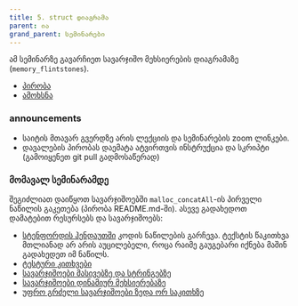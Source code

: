 ```yaml
---
title: 5. struct დიაგრამა
parent: ია
grand_parent: სემინარები
---
```


ამ სემინარზე გავარჩიეთ სავარჯიშო მეხსიერების დიაგრამაზე (`memory_flintstones`).
- [პირობა](/exercises/memory_flintstones/problem.pdf)
- [ამოხსნა](/exercises/memory_flintstones/solution.pdf)

### announcements
- საიტის მთავარ გვერდზე არის ლექციის და სემინარების zoom ლინკები.
- დავალების პირობას დაემატა ატვირთვის ინსტრუქცია და სკრიპტი (გამოიყენეთ git pull გადმოსაწერად)


### მომავალ სემინარამდე
შეგიძლიათ დაიწყოთ სავარჯიშოებში `malloc_concatAll`-ის პირველი ნაწილის გაკეთება (პირობა README.md-ში). ასევე გადახედოთ დამატებით რესურსებს და სავარჯიშოებს:

- [სტენფორდის ჰენდაუთში](http://cslibrary.stanford.edu/102/PointersAndMemory.pdf) კოდის ნაწილების გარჩევა. ტექსტის წაკითხვა მთლიანად არ არის აუცილებელი, როცა რაიმე გაუგებარი იქნება მაშინ გადახედეთ იმ ნაწილს. 
- [ტესტური კითხვები](https://www.geeksforgeeks.org/c-language-2-gq/advanced-pointer-c-gq/) 
- [სავარჯიშოები მასივებზე და სტრინგებზე](http://www.cs.ucr.edu/~zhiyunq/teaching/cs153/lectures/C-tutorial/exercises-arrays.html)
- [სავარჯიშოები დინამიურ მეხსიერებაზე](http://www.cs.ucr.edu/~zhiyunq/teaching/cs153/lectures/C-tutorial/exercises-malloc.html)
- [უფრო გრძელი სავარჯიშოები ზედა ორ საკითხზე](https://www.hackerrank.com/domains/c?filters%5Bsubdomains%5D%5B%5D=c-arrays-and-strings&filters%5Bsubdomains%5D%5B%5D=c-structs-and-enums)